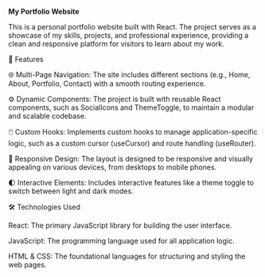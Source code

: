 __My Portfolio Website__

This is a personal portfolio website built with React. The project serves as a showcase of my skills, projects, and professional experience, providing a clean and responsive platform for visitors to learn about my work.

🚀 Features

🌐 Multi-Page Navigation: The site includes different sections (e.g., Home, About, Portfolio, Contact) with a smooth routing experience.

⚙️ Dynamic Components: The project is built with reusable React components, such as SocialIcons and ThemeToggle, to maintain a modular and scalable codebase.

🖱️ Custom Hooks: Implements custom hooks to manage application-specific logic, such as a custom cursor (useCursor) and route handling (useRouter).

📱 Responsive Design: The layout is designed to be responsive and visually appealing on various devices, from desktops to mobile phones.

🌓 Interactive Elements: Includes interactive features like a theme toggle to switch between light and dark modes.

🛠️ Technologies Used

React: The primary JavaScript library for building the user interface.

JavaScript: The programming language used for all application logic.

HTML & CSS: The foundational languages for structuring and styling the web pages.
